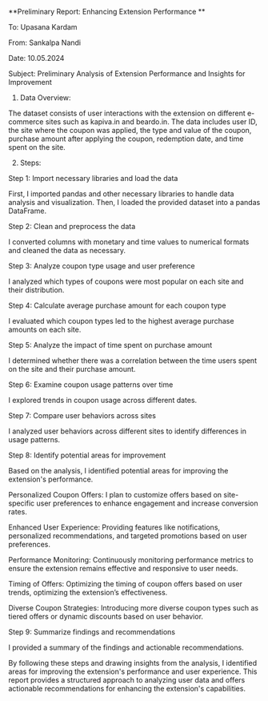 **Preliminary Report: Enhancing Extension Performance
**


To: Upasana Kardam

From: Sankalpa Nandi

Date: 10.05.2024

Subject: Preliminary Analysis of Extension Performance and Insights for Improvement


1. Data Overview:


The dataset consists of user interactions with the extension on different e-commerce sites such as kapiva.in and beardo.in. The data includes user ID, the site where the coupon was applied, the type and value of the coupon, purchase amount after applying the coupon, redemption date, and time spent on the site.

2. Steps:
   
   
Step 1: Import necessary libraries and load the data


First, I imported pandas and other necessary libraries to handle data analysis and visualization. Then, I loaded the provided dataset into a pandas DataFrame.


Step 2: Clean and preprocess the data


I converted columns with monetary and time values to numerical formats and cleaned the data as necessary.


Step 3: Analyze coupon type usage and user preference


I analyzed which types of coupons were most popular on each site and their distribution.


Step 4: Calculate average purchase amount for each coupon type


I evaluated which coupon types led to the highest average purchase amounts on each site.


Step 5: Analyze the impact of time spent on purchase amount


I determined whether there was a correlation between the time users spent on the site and their purchase amount.


Step 6: Examine coupon usage patterns over time


I explored trends in coupon usage across different dates.


Step 7: Compare user behaviors across sites


I analyzed user behaviors across different sites to identify differences in usage patterns.


Step 8: Identify potential areas for improvement


Based on the analysis, I identified potential areas for improving the extension's performance.

Personalized Coupon Offers: I plan to customize offers based on site-specific user preferences to enhance engagement and increase conversion rates.

Enhanced User Experience: Providing features like notifications, personalized recommendations, and targeted promotions based on user preferences.

Performance Monitoring: Continuously monitoring performance metrics to ensure the extension remains effective and responsive to user needs.

Timing of Offers: Optimizing the timing of coupon offers based on user trends, optimizing the extension’s effectiveness.

Diverse Coupon Strategies: Introducing more diverse coupon types such as tiered offers or dynamic discounts based on user behavior.


Step 9: Summarize findings and recommendations


I provided a summary of the findings and actionable recommendations.



By following these steps and drawing insights from the analysis, I identified areas for improving the extension's performance and user experience. This report provides a structured approach to analyzing user data and offers actionable recommendations for enhancing the extension's capabilities.





